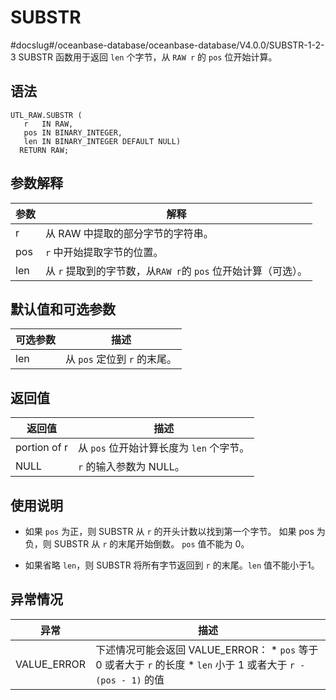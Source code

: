 SUBSTR 
===========================
#docslug#/oceanbase-database/oceanbase-database/V4.0.0/SUBSTR-1-2-3
SUBSTR 函数用于返回 `len` 个字节，从 `RAW r` 的 `pos` 位开始计算。

语法 
-----------

```unknow
UTL_RAW.SUBSTR (
   r   IN RAW,
   pos IN BINARY_INTEGER,
   len IN BINARY_INTEGER DEFAULT NULL) 
  RETURN RAW;
```



参数解释 
-------------



| **参数** |                  **解释**                  |
|--------|------------------------------------------|
| r      | 从 RAW 中提取的部分字节的字符串。                      |
| pos    | `r` 中开始提取字节的位置。                          |
| len    | 从 `r` 提取到的字节数，从`RAW r`的 `pos` 位开始计算（可选）。 |



默认值和可选参数 
-----------------



| **可选参数** |        **描述**        |
|----------|----------------------|
| len      | 从 `pos` 定位到 `r` 的末尾。 |



返回值 
------------



|   **返回值**    |           **描述**            |
|--------------|-----------------------------|
| portion of r | 从 `pos` 位开始计算长度为 `len` 个字节。 |
| NULL         | `r` 的输入参数为 NULL。            |



使用说明 
-------------

* 如果 `pos` 为正，则 SUBSTR 从 `r` 的开头计数以找到第一个字节。 如果 pos 为负，则 SUBSTR 从 `r` 的末尾开始倒数。 `pos` 值不能为 0。

  

* 如果省略 `len`，则 SUBSTR 将所有字节返回到 `r` 的末尾。`len` 值不能小于1。

  




异常情况 
-------------



|   **异常**    |                                                                                            **描述**                                                                                             |
|-------------|-----------------------------------------------------------------------------------------------------------------------------------------------------------------------------------------------|
| VALUE_ERROR | 下述情况可能会返回 VALUE_ERROR： * `pos` 等于 0 或者大于 `r` 的长度   * `len` 小于 1 或者大于 `r - (pos - 1)` 的值    |



